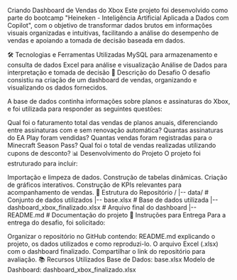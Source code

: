 Criando Dashboard de Vendas do Xbox
Este projeto foi desenvolvido como parte do bootcamp "Heineken - Inteligência Artificial Aplicada a Dados com Copilot", com o objetivo de transformar dados brutos em informações visuais organizadas e intuitivas, facilitando a análise do desempenho de vendas e apoiando a tomada de decisão baseada em dados.

🛠 Tecnologias e Ferramentas Utilizadas
MySQL para armazenamento e consulta de dados
Excel para análise e visualização
Análise de Dados para interpretação e tomada de decisão
📌 Descrição do Desafio
O desafio consistiu na criação de um dashboard de vendas, organizando e visualizando os dados fornecidos.

A base de dados continha informações sobre planos e assinaturas do Xbox, e foi utilizada para responder as seguintes questões:

Qual foi o faturamento total das vendas de planos anuais, diferenciando entre assinaturas com e sem renovação automática?
Quantas assinaturas do EA Play foram vendidas?
Quantas vendas foram registradas para o Minecraft Season Pass?
Qual foi o total de vendas realizadas utilizando cupons de desconto?
📊 Desenvolvimento do Projeto
O projeto foi estruturado para incluir:

Importação e limpeza de dados.
Construção de tabelas dinâmicas.
Criação de gráficos interativos.
Construção de KPIs relevantes para acompanhamento de vendas.
📂 Estrutura do Repositório
/
|-- data/                      # Conjunto de dados utilizados
         |-- base.xlsx                  # Base de dados utilizada
         |-- dashboard_xbox_finalizado.xlsx  # Arquivo final do dashboard
|-- README.md                  # Documentação do projeto
📌 Instruções para Entrega
Para a entrega do desafio, foi solicitado:

Organizar o repositório no GitHub contendo:
README.md explicando o projeto, os dados utilizados e como reproduzi-lo.
O arquivo Excel (.xlsx) com o dashboard finalizado.
Compartilhar o link do repositório para avaliação.
📚 Recursos Utilizados
Base de Dados: base.xlsx
Modelo de Dashboard: dashboard_xbox_finalizado.xlsx
